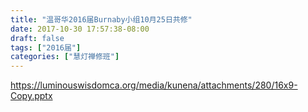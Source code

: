 ```yaml
---
title: "温哥华2016届Burnaby小组10月25日共修"
date: 2017-10-30 17:57:38-08:00
draft: false
tags: ["2016届"]
categories: ["慧灯禅修班"]
---
```

https://luminouswisdomca.org/media/kunena/attachments/280/16x9-Copy.pptx
